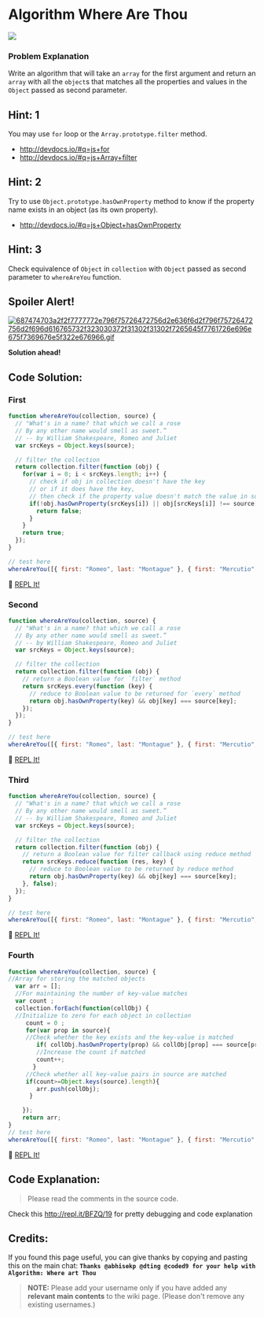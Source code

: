 # Algorithm Where Are Thou

![](http://i.imgur.com/IUY2p6Y.jpg)

### Problem Explanation

Write an algorithm that will take an `array` for the first argument and return an `array` with all the `object`s that matches all the properties and values in the `Object` passed as second parameter.

## Hint: 1

You may use `for` loop or the `Array.prototype.filter` method.

- <http://devdocs.io/#q=js+for>
- <http://devdocs.io/#q=js+Array+filter>

## Hint: 2

Try to use `Object.prototype.hasOwnProperty` method to know if the property name exists in an object (as its own property).

- <http://devdocs.io/#q=js+Object+hasOwnProperty>

## Hint: 3

Check equivalence of `Object` in `collection` with `Object` passed as second parameter to `whereAreYou` function.

## Spoiler Alert!

[![687474703a2f2f7777772e796f75726472756d2e636f6d2f796f75726472756d2f696d616765732f323030372f31302f31302f7265645f7761726e696e675f7369676e5f322e676966.gif](https://files.gitter.im/FreeCodeCamp/Wiki/nlOm/thumb/687474703a2f2f7777772e796f75726472756d2e636f6d2f796f75726472756d2f696d616765732f323030372f31302f31302f7265645f7761726e696e675f7369676e5f322e676966.gif)](https://files.gitter.im/FreeCodeCamp/Wiki/nlOm/687474703a2f2f7777772e796f75726472756d2e636f6d2f796f75726472756d2f696d616765732f323030372f31302f31302f7265645f7761726e696e675f7369676e5f322e676966.gif)

**Solution ahead!**

## Code Solution:

### First

```javascript
function whereAreYou(collection, source) {
  // "What's in a name? that which we call a rose
  // By any other name would smell as sweet.”
  // -- by William Shakespeare, Romeo and Juliet
  var srcKeys = Object.keys(source);

  // filter the collection
  return collection.filter(function (obj) {
    for(var i = 0; i < srcKeys.length; i++) {
      // check if obj in collection doesn't have the key
      // or if it does have the key,
      // then check if the property value doesn't match the value in source
      if(!obj.hasOwnProperty(srcKeys[i]) || obj[srcKeys[i]] !== source[srcKeys[i]]) {
        return false;
      }
    }
    return true;
  });
}

// test here
whereAreYou([{ first: "Romeo", last: "Montague" }, { first: "Mercutio", last: null }, { first: "Tybalt", last: "Capulet" }], { last: "Capulet" });
```

:rocket: [REPL It!](https://repl.it/CLmh/0)

### Second

```javascript
function whereAreYou(collection, source) {
  // "What's in a name? that which we call a rose
  // By any other name would smell as sweet.”
  // -- by William Shakespeare, Romeo and Juliet
  var srcKeys = Object.keys(source);

  // filter the collection
  return collection.filter(function (obj) {
    // return a Boolean value for `filter` method
    return srcKeys.every(function (key) {
      // reduce to Boolean value to be returned for `every` method
      return obj.hasOwnProperty(key) && obj[key] === source[key];
    });
  });
}

// test here
whereAreYou([{ first: "Romeo", last: "Montague" }, { first: "Mercutio", last: null }, { first: "Tybalt", last: "Capulet" }], { last: "Capulet" });
```

:rocket: [REPL It!](https://repl.it/CLmi/0)

### Third

```javascript
function whereAreYou(collection, source) {
  // "What's in a name? that which we call a rose
  // By any other name would smell as sweet.”
  // -- by William Shakespeare, Romeo and Juliet
  var srcKeys = Object.keys(source);

  // filter the collection
  return collection.filter(function (obj) {
    // return a Boolean value for filter callback using reduce method
    return srcKeys.reduce(function (res, key) {
      // reduce to Boolean value to be returned by reduce method
      return obj.hasOwnProperty(key) && obj[key] === source[key];
    }, false);
  });
}

// test here
whereAreYou([{ first: "Romeo", last: "Montague" }, { first: "Mercutio", last: null }, { first: "Tybalt", last: "Capulet" }], { last: "Capulet" });
```

:rocket: [REPL It!](https://repl.it/CLmj/0)

### Fourth

```javascript
function whereAreYou(collection, source) {
//Array for storing the matched objects
  var arr = [];
  //For maintaining the number of key-value matches
  var count ;
  collection.forEach(function(collObj) { 
  //Initialize to zero for each object in collection
     count = 0 ; 
     for(var prop in source){
     //Check whether the key exists and the key-value is matched
        if( collObj.hasOwnProperty(prop) && collObj[prop] === source[prop])
        //Increase the count if matched
        count++; 
       }
     //Check whether all key-value pairs in source are matched
     if(count>=Object.keys(source).length){ 
        arr.push(collObj);
      }

    });
    return arr;
}
// test here
whereAreYou([{ first: "Romeo", last: "Montague" }, { first: "Mercutio", last: null }, { first: "Tybalt", last: "Capulet" }], { last: "Capulet" });
```

:rocket: [REPL It!](https://repl.it/CLml/0)

## Code Explanation:

> Please read the comments in the source code.

Check this <http://repl.it/BFZQ/19> for pretty debugging and code explanation

## Credits:

If you found this page useful, you can give thanks by copying and pasting this on the main chat: **`Thanks @abhisekp @dting @coded9 for your help with Algorithm: Where art Thou`**

> **NOTE:** Please add your username only if you have added any **relevant main contents** to the wiki page. (Please don't remove any existing usernames.)
